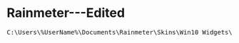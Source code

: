 # Rainmeter---Edited

<pre>
C:\Users\%UserName%\Documents\Rainmeter\Skins\Win10 Widgets\@Resources\Performance Templates
</pre>
